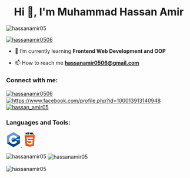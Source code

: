 <h1 align="center">Hi 👋, I'm Muhammad Hassan Amir</h1>
<p align="left"> <img src="https://komarev.com/ghpvc/?username=hassanamir05&label=Profile%20views&color=0e75b6&style=flat" alt="hassanamir05" /> </p>

<p align="left"> <a href="https://twitter.com/hassanamir0506" target="blank"><img src="https://img.shields.io/twitter/follow/hassanamir0506?logo=twitter&style=for-the-badge" alt="hassanamir0506" /></a> </p>

- 🌱 I’m currently learning **Frontend Web Development and OOP**

- 📫 How to reach me **hassanamir0506@gmail.com**

<h3 align="left">Connect with me:</h3>
<p align="left">
<a href="https://twitter.com/hassanamir0506" target="blank"><img align="center" src="https://raw.githubusercontent.com/rahuldkjain/github-profile-readme-generator/master/src/images/icons/Social/twitter.svg" alt="hassanamir0506" height="30" width="40" /></a>
<a href="https://fb.com/https://www.facebook.com/profile.php?id=100013913140948" target="blank"><img align="center" src="https://raw.githubusercontent.com/rahuldkjain/github-profile-readme-generator/master/src/images/icons/Social/facebook.svg" alt="https://www.facebook.com/profile.php?id=100013913140948" height="30" width="40" /></a>
<a href="https://instagram.com/hassan_amir05" target="blank"><img align="center" src="https://raw.githubusercontent.com/rahuldkjain/github-profile-readme-generator/master/src/images/icons/Social/instagram.svg" alt="hassan_amir05" height="30" width="40" /></a>
</p>

<h3 align="left">Languages and Tools:</h3>
<p align="left"> <a href="https://www.w3schools.com/cpp/" target="_blank" rel="noreferrer"> <img src="https://raw.githubusercontent.com/devicons/devicon/master/icons/cplusplus/cplusplus-original.svg" alt="cplusplus" width="40" height="40"/> </a> <a href="https://www.w3.org/html/" target="_blank" rel="noreferrer"> <img src="https://raw.githubusercontent.com/devicons/devicon/master/icons/html5/html5-original-wordmark.svg" alt="html5" width="40" height="40"/> </a> </p>

<p><img align="left" src="https://github-readme-stats.vercel.app/api/top-langs?username=hassanamir05&show_icons=true&locale=en&layout=compact" alt="hassanamir05" /></p>

<p>&nbsp;<img align="center" src="https://github-readme-stats.vercel.app/api?username=hassanamir05&show_icons=true&locale=en" alt="hassanamir05" /></p>

<p><img align="center" src="https://github-readme-streak-stats.herokuapp.com/?user=hassanamir05&" alt="hassanamir05" /></p>
